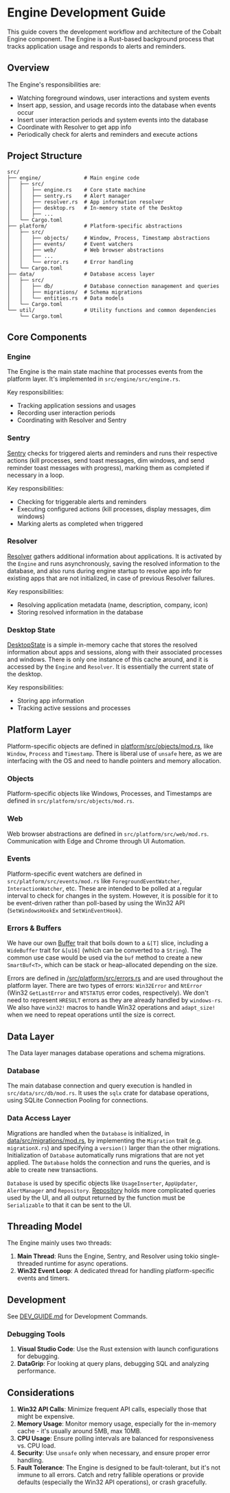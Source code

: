 # Engine Development Guide

This guide covers the development workflow and architecture of the Cobalt Engine component. The Engine is a Rust-based background process that tracks application usage and responds to alerts and reminders.

## Overview

The Engine's responsibilities are:
- Watching foreground windows, user interactions and system events
- Insert app, session, and usage records into the database when events occur
- Insert user interaction periods and system events into the database
- Coordinate with Resolver to get app info
- Periodically check for alerts and reminders and execute actions

## Project Structure

```
src/
├── engine/              # Main engine code
│   ├── src/
│   │   ├── engine.rs    # Core state machine
│   │   ├── sentry.rs    # Alert manager
│   │   ├── resolver.rs  # App information resolver
│   │   ├── desktop.rs   # In-memory state of the Desktop
│   │   ├── ...
│   └── Cargo.toml
├── platform/            # Platform-specific abstractions
│   ├── src/
│   │   ├── objects/     # Window, Process, Timestamp abstractions
│   │   ├── events/      # Event watchers
│   │   ├── web/         # Web browser abstractions
│   │   ├── ...
│   │   └── error.rs     # Error handling
│   └── Cargo.toml
├── data/                # Database access layer
│   ├── src/
│   │   ├── db/          # Database connection management and queries
│   │   ├── migrations/  # Schema migrations
│   │   └── entities.rs  # Data models
│   └── Cargo.toml
└── util/                # Utility functions and common dependencies
    └── Cargo.toml
```

## Core Components

### Engine

The Engine is the main state machine that processes events from the platform layer. It's implemented in `src/engine/src/engine.rs`.

Key responsibilities:
- Tracking application sessions and usages
- Recording user interaction periods
- Coordinating with Resolver and Sentry

### Sentry

[Sentry](/src/engine/src/sentry.rs) checks for triggered alerts and reminders and runs their respective actions (kill processes, send toast messages, dim windows, and send reminder toast messages with progress), marking them as completed if necessary in a loop.

Key responsibilities:
- Checking for triggerable alerts and reminders
- Executing configured actions (kill processes, display messages, dim windows)
- Marking alerts as completed when triggered

### Resolver

[Resolver](/src/engine/src/resolver.rs) gathers additional information about applications. It is activated by the `Engine` and runs asynchronously, saving the resolved information to the database, and also runs during engine startup to resolve app info for existing apps that are not initialized, in case of previous Resolver failures.

Key responsibilities:
- Resolving application metadata (name, description, company, icon)
- Storing resolved information in the database

### Desktop State

[DesktopState](/src/engine/src/desktop.rs) is a simple in-memory cache that stores the resolved information about apps and sessions, along with their associated processes and windows. There is only one instance of this cache around, and it is accessed by the `Engine` and `Resolver`.
It is essentially the current state of the desktop.

Key responsibilities:
- Storing app information
- Tracking active sessions and processes

## Platform Layer

Platform-specific objects are defined in [platform/src/objects/mod.rs](/src/platform/src/objects/mod.rs), like `Window`, `Process` and `Timestamp`. There is liberal use of `unsafe` here, as we are interfacing with the OS and need to handle pointers and memory allocation. 

### Objects

Platform-specific objects like Windows, Processes, and Timestamps are defined in `src/platform/src/objects/mod.rs`.

### Web

Web browser abstractions are defined in `src/platform/src/web/mod.rs`. Communication with Edge and Chrome through UI Automation.

### Events

Platform-specific event watchers are defined in `src/platform/src/events/mod.rs` like `ForegroundEventWatcher`, `InteractionWatcher`, etc.
These are intended to be polled at a regular interval to check for changes in the system. However, it is possible for it to be event-driven rather than poll-based by using the Win32 API (`SetWindowsHookEx` and `SetWinEventHook`).

### Errors & Buffers

We have our own [Buffer](/src/platform/src/buf.rs) trait that boils down to a `&[T]` slice, including a `WideBuffer` trait for `&[u16]` (which can be converted to a `String`). The common use case would be used via the `buf` method to create a new `SmartBuf<T>`, which can be stack or heap-allocated depending on the size.

Errors are defined in [/src/platform/src/errors.rs](/src/platform/src/error.rs) and are used throughout the platform layer.
There are two types of errors: `Win32Error` and `NtError` (Win32 `GetLastError` and `NTSTATUS` error codes, respectively). We don't need to represent `HRESULT` errors as they are already handled by `windows-rs`. We also have `win32!` macros to handle Win32 operations and `adapt_size!` when we need to repeat operations until the size is correct.

## Data Layer

The Data layer manages database operations and schema migrations.

### Database

The main database connection and query execution is handled in `src/data/src/db/mod.rs`. It uses the `sqlx` crate for database operations,
using SQLite Connection Pooling for connections.

### Data Access Layer
Migrations are handled when the `Database` is initialized, in [data/src/migrations/mod.rs](/src/data/src/migrations/mod.rs), by implementing the `Migration` trait (e.g. `migrationX.rs`) and specifying a `version()` larger than the other migrations. Initialization of `Database` automatically runs migrations that are not yet applied. The `Database` holds
the connection and runs the queries, and is able to create new transactions.

`Database` is used by specific objects like `UsageInserter`, `AppUpdater`, `AlertManager` and `Repository`. [Repository](/src/data/src/db/repo.rs) holds more
complicated queries used by the UI, and all output returned by the function must be `Serializable` to that it can be sent to the UI.

## Threading Model

The Engine mainly uses two threads:

1. **Main Thread**: Runs the Engine, Sentry, and Resolver using tokio single-threaded runtime for async operations.
2. **Win32 Event Loop**: A dedicated thread for handling platform-specific events and timers.

## Development
See [DEV_GUIDE.md](DEV_GUIDE.md) for Development Commands.

### Debugging Tools

1. **Visual Studio Code**: Use the Rust extension with launch configurations for debugging.
1. **DataGrip**: For looking at query plans, debugging SQL and analyzing performance.

## Considerations

1. **Win32 API Calls**: Minimize frequent API calls, especially those that might be expensive.
1. **Memory Usage**: Monitor memory usage, especially for the in-memory cache - it's usually around 5MB, max 10MB.
1. **CPU Usage**: Ensure polling intervals are balanced for responsiveness vs. CPU load.
1. **Security**: Use `unsafe` only when necessary, and ensure proper error handling.
1. **Fault Tolerance**: The Engine is designed to be fault-tolerant, but it's not immune to all errors. Catch and retry fallible operations or provide defaults (especially the Win32 API operations), or crash gracefully.
